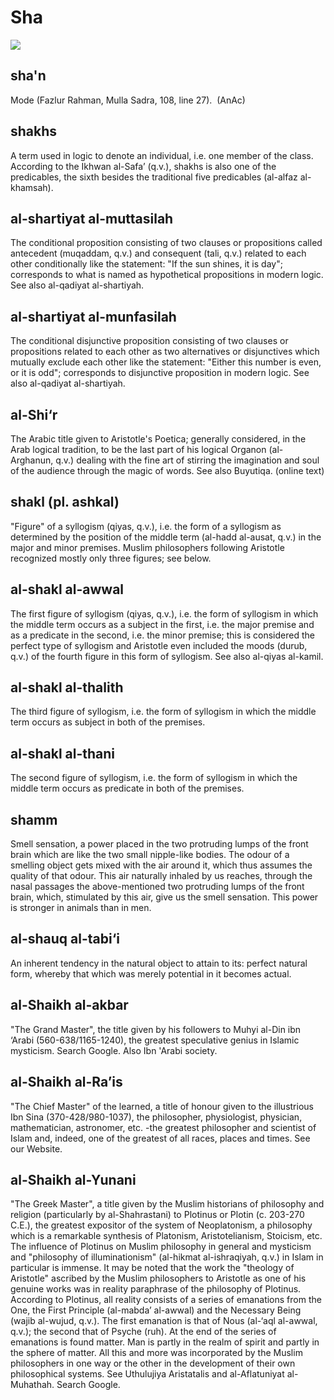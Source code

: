 Sha
===

![](books/0747-dictionary_of_islamic_philosophical_terms/images/image014.gif)

sha'n
-----

Mode (Fazlur Rahman, Mulla Sadra, 108, line 27).  (AnAc)

shakhs
------

A term used in logic to denote an individual, i.e. one member of the
class. According to the Ikhwan al-Safa’ (q.v.), shakhs is also one of
the predicables, the sixth besides the traditional five predicables
(al-alfaz al-khamsah).

al-shartiyat al-muttasilah
--------------------------

The conditional proposition consisting of two clauses or propositions
called antecedent (muqaddam, q.v.) and consequent (tali, q.v.) related
to each other conditionally like the statement: "If the sun shines, it
is day"; corresponds to what is named as hypothetical propositions in
modern logic. See also al-qadiyat al-shartiyah.

al-shartiyat al-munfasilah
--------------------------

The conditional disjunctive proposition consisting of two clauses or
propositions related to each other as two alternatives or disjunctives
which mutually exclude each other like the statement: "Either this
number is even, or it is odd"; corresponds to disjunctive proposition in
modern logic. See also al-qadiyat al-shartiyah.

al-Shi‘r
--------

The Arabic title given to Aristotle's Poetica; generally considered, in
the Arab logical tradition, to be the last part of his logical Organon
(al-Arghanun, q.v.) dealing with the fine art of stirring the
imagination and soul of the audience through the magic of words. See
also Buyutiqa. (online text)

shakl (pl. ashkal)
------------------

"Figure" of a syllogism (qiyas, q.v.), i.e. the form of a syllogism as
determined by the position of the middle term (al-hadd al-ausat, q.v.)
in the major and minor premises. Muslim philosophers following Aristotle
recognized mostly only three figures; see below.

al-shakl al-awwal
-----------------

The first figure of syllogism (qiyas, q.v.), i.e. the form of syllogism
in which the middle term occurs as a subject in the first, i.e. the
major premise and as a predicate in the second, i.e. the minor premise;
this is considered the perfect type of syllogism and Aristotle even
included the moods (durub, q.v.) of the fourth figure in this form of
syllogism. See also al-qiyas al-kamil.

al-shakl al-thalith
-------------------

The third figure of syllogism, i.e. the form of syllogism in which the
middle term occurs as subject in both of the premises.

al-shakl al-thani
-----------------

The second figure of syllogism, i.e. the form of syllogism in which the
middle term occurs as predicate in both of the premises.

shamm
-----

Smell sensation, a power placed in the two protruding lumps of the front
brain which are like the two small nipple-like bodies. The odour of a
smelling object gets mixed with the air around it, which thus assumes
the quality of that odour. This air naturally inhaled by us reaches,
through the nasal passages the above-mentioned two protruding lumps of
the front brain, which, stimulated by this air, give us the smell
sensation. This power is stronger in animals than in men.

al-shauq al-tabi‘i
------------------

An inherent tendency in the natural object to attain to its: perfect
natural form, whereby that which was merely potential in it becomes
actual.

al-Shaikh al-akbar
------------------

"The Grand Master", the title given by his followers to Muhyi al-Din ibn
‘Arabi (560-638/1165-1240), the greatest speculative genius in Islamic
mysticism. Search Google. Also Ibn 'Arabi society.

al-Shaikh al-Ra’is
------------------

"The Chief Master" of the learned, a title of honour given to the
illustrious Ibn Sina (370-428/980-1037), the philosopher, physiologist,
physician, mathematician, astronomer, etc. -the greatest philosopher and
scientist of Islam and, indeed, one of the greatest of all races, places
and times. See our Website.

al-Shaikh al-Yunani
-------------------

"The Greek Master", a title given by the Muslim historians of philosophy
and religion (particularly by al-Shahrastani) to Plotinus or Plotin (c.
203-270 C.E.), the greatest expositor of the system of Neoplatonism, a
philosophy which is a remarkable synthesis of Platonism,
Aristotelianism, Stoicism, etc. The influence of Plotinus on Muslim
philosophy in general and mysticism and "philosophy of illuminationism"
(al-hikmat al-ishraqiyah, q.v.) in Islam in particular is immense. It
may be noted that the work the "theology of Aristotle" ascribed by the
Muslim philosophers to Aristotle as one of his genuine works was in
reality paraphrase of the philosophy of Plotinus. According to Plotinus,
all reality consists of a series of emanations from the One, the First
Principle (al-mabda’ al-awwal) and the Necessary Being (wajib al-wujud,
q.v.). The first emanation is that of Nous (al-‘aql al-awwal, q.v.); the
second that of Psyche (ruh). At the end of the series of emanations is
found matter. Man is partly in the realm of spirit and partly in the
sphere of matter. All this and more was incorporated by the Muslim
philosophers in one way or the other in the development of their own
philosophical systems. See Uthulujiya Aristatalis and al-Aflatuniyat
al-Muhathah. Search Google.


